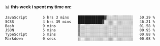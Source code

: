 📊 **this week i spent my time on:**
<!--START_SECTION:waka-->

```text
JavaScript       5 hrs 3 mins    ████████████▓░░░░░░░░░░░░   50.29 %
SCSS             4 hrs 39 mins   ███████████▓░░░░░░░░░░░░░   46.21 %
Bash             9 mins          ▒░░░░░░░░░░░░░░░░░░░░░░░░   01.58 %
JSON             5 mins          ▒░░░░░░░░░░░░░░░░░░░░░░░░   00.95 %
TypeScript       5 mins          ▒░░░░░░░░░░░░░░░░░░░░░░░░   00.88 %
Markdown         0 secs          ░░░░░░░░░░░░░░░░░░░░░░░░░   00.08 %
```

<!--END_SECTION:waka-->
